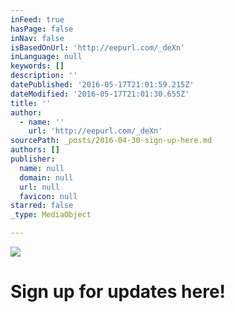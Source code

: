```yaml
---
inFeed: true
hasPage: false
inNav: false
isBasedOnUrl: 'http://eepurl.com/_deXn'
inLanguage: null
keywords: []
description: ''
datePublished: '2016-05-17T21:01:59.215Z'
dateModified: '2016-05-17T21:01:30.655Z'
title: ''
author:
  - name: ''
    url: 'http://eepurl.com/_deXn'
sourcePath: _posts/2016-04-30-sign-up-here.md
authors: []
publisher:
  name: null
  domain: null
  url: null
  favicon: null
starred: false
_type: MediaObject

---
```

![](https://the-grid-user-content.s3-us-west-2.amazonaws.com/0326322b-befe-4581-a139-9848a77f98db.jpg)

# Sign up for updates here!
